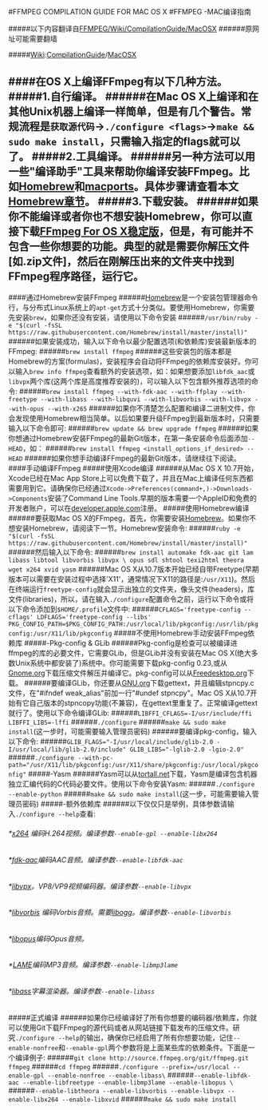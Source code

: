 #FFMPEG COMPILATION GUIDE FOR MAC OS X
#FFMPEG -MAC编译指南

#####以下内容翻译自[FFMPEG/Wiki/CompilationGuide/MacOSX](htts://trac.ffmpeg.org/CompilationGuide/MacOSX)
######原网址可能需要翻墙

#####[Wiki](https://trac.ffmpeg.org/wiki):[CompilationGuide](https://trac.ffmpeg.org/wiki/CompilationGuide)/[MacOSX](https://trac.ffmpeg.org/wiki/CompilationGuide/MacOSX)

####在OS X上编译FFmpeg有以下几种方法。
#####1.自行编译。
######在Mac OS X上编译和在其他Unix机器上编译一样简单，但是有几个警告。常规流程是`获取源代码`->`./configure <flags>`->`make && sudo make install`，只需输入指定的flags就可以了。
#####2.工具编译。
######另一种方法可以用一些"编译助手"工具来帮助你编译安装FFmpeg。比如[Homebrew](http://brew.sh/)和[macports](https://www.macports.org/)。具体步骤请查看本文[Homebrew章节](https://github.com/Kito0615/Translations/blob/master/CompilationGuideForMacOS.md#通过homebrew安装ffmpeg)。
#####3.下载安装。
######如果你不能编译或者你也不想安装Homebrew，你可以直接下载[FFmpeg For OS X稳定版](https://ffmpeg.org/download.html)，但是，有可能并不包含一些你想要的功能。典型的就是需要你解压文件[如.zip文件]，然后在刚解压出来的文件夹中找到FFmpeg程序路径，运行它。
--
####通过Homebrew安装FFmpeg
######[Homebrew](http://brew.sh/)是一个安装包管理器命令行，与分布式Linux系统上的`apt-get`方式十分类似。要使用Homebrew，你需要先安装`brew`，如果你还没有安装，请使用以下命令安装
######`/usr/bin/ruby -e "$(curl -fsSL https://raw.githubusercontent.com/Homebrew/install/master/install)"`
######如果安装成功，输入以下命令以最少配置选项(和依赖库)安装最新版本的FFmpeg:
######`brew install ffmpeg`
######这些安装包的版本都是Homebrew的方案(formulas)，安装程序会自动将FFmpeg的依赖库安装好。你可以输入`brew info ffmpeg`查看额外的安装选项，如：如果想要添加`libfdk_aac`或`libvpx`两个库(这两个库是高度推荐安装的)，可以输入以下包含额外推荐选项的命令:
######`brew install ffmpeg --with-fdk-aac --with-ffplay --with-freetype --with-libass --with-libquvi --with-libvorbis --with-libvpx --with-opus --with-x265`
######如果你不清楚怎么配置和编译二进制文件，你会发现使用Homebrew相当简单。以后如果要升级FFmpeg到最新版本时，只需要输入以下命令即可:
######`brew update && brew upgrade ffmpeg`
######如果你想通过Homebrew安装FFmpeg的最新Git版本，在第一条安装命令后面添加`--HEAD`，如：
######`brew install ffmpeg <install_options_if_desired> --HEAD`
######如果你想手动编译FFmpeg的最新Git版本，请继续往下阅读。
####手动编译FFmpeg
#####使用Xcode编译
######从Mac OS X 10.7开始，Xcode已经在Mac App Store上可以免费下载了，并且在Mac上编译任何东西都需要用到它。请确保你已经通过`Xcode->Preferences(command+,)->Downloads->Components`安装了Command Line Tools.早期的版本需要一个AppleID和免费的开发者账户，可以在[developer.apple.com](https://developer.apple.com/)注册。
#####使用Homebrew编译
######要获取Mac OS X的FFmpeg，首先，你需要安装[Homebrew](http://brew.sh)。如果你不想安装Homebrew，请阅读下一节。Homebrew安装命令:
######`ruby -e "$(curl -fsSL https://raw.githubusercontent.com/Homebrew/install/master/install)"`
######然后输入以下命令:
######`brew install automake fdk-aac git lam libass libtool libvorbis libvpx \ opus sdl shtool texi2html theora wget x264 xvid yasm`
######Mac OS X从10.7版本开始已经自带Freetype(早期版本可以需要在安装过程中选择'X11'，通常情况下X11的路径是:`/usr/X11`)。然后在终端运行`freetype-config`就会显示出独立的文件夹，像头文件(headers)，库文件(libraries)，所以，请在输入`./configure`配置命令之前，运行以下命令或将以下命令添加到`$HOME/.profile`文件中:
######`CFLAGS='freetype-config --cflags' LDFLAGS='freetype-config --libs' PKG_CONFIG_PATH=$PKG_CONFIG_PATH:/usr/local/lib/pkgconfig:/usr/lib/pkgconfig:/usr/X11/lib/pkgconfig`
#####不使用Homebrew手动安装FFmpeg依赖库
#####-Pkg-config & GLib
######Pkg-config是检查可以被编译进ffmpeg的库的必要文件，它需要GLib，但是GLib并没有安装在Mac OS X(绝大多数Unix系统中都安装了)系统中。你可能需要下载pkg-config 0.23,或从[Gnome.org](http://ftp.gnome.org/pub/GNOME/sources/glib/)下载压缩文件解压并编译它。pkg-config可以从[Freedesktop.org](http://pkgconfig.freedesktop.org/releases/)下载。
######要编译GLib，你还要从[GNU.org](ftp://ftp.gnu.org/gnu/gettext/)下载gettext，并且编辑stpncpy.c文件，在"#ifndef weak_alias"前加一行"#undef stpncpy"。Mac OS X从10.7开始有它自己版本的stpncopy功能(不兼容)，在gettext里重复了。正常编译gettext就行了。使用以下命令编译GLib:
######`LIBFFI_CFLAGS=-I/usr/include/ffi LIBFFI_LIBS=-lffi`
######`./configure`
######`make && sudo make install`(这一步时，可能需要输入管理员密码)
######要编译pkg-config，输入以下命令:
######`GLIB_FLAGS="-I/usr/local/include/glib-2.0 -I/usr/local/lib/glib-2.0/include" GLIB_LIBS="-lglib-2.0 -lgio-2.0"`
######`./configure --with-pc-path="/usr/X11/lib/pkgconfig:/usr/X11/share/pkgconfig:/usr/local/pkgconfig"`
#####-Yasm
######Yasm可以从[tortall.net](http://yasm.tortall.net/Download.html)下载，Yasm是编译包含机器独立汇编代码的C代码必要文件。使用以下命令安装Yasm:
######`./configure --enable-python`
######`make && sudo make install`(这一步，可能需要输入管理员密码)
#####-额外依赖库
######以下仅仅只是举例，具体参数请输入`./configure --help`查看:
######	*[x264](http://www.videolan.org/developers/x264.html) 编码H.264视频。编译参数`--enable-gpl --enable-libx264`
######	*[fdk-aac](https://sourceforge.net/projects/opencore-amr/files/fdk-aac/)编码AAC音频。编译参数`--enable-libfdk-aac`
######	*[libvpx](https://code.google.com/p/webm/downloads/list)。VP8/VP9视频编码器。编译参数`--enable-libvpx`
######	*[libvorbis](http://downloads.xiph.org/releases/vorbis/) 编码Vorbis音频。需要[libogg](http://downloads.xiph.org/releases/ogg/)。编译参数`--enable-libvorbis`
######	*[libopus](http://www.opus-codec.org/downloads/)编码Opus音频。
######	*[LAME](https://sourceforge.net/projects/lame/files/lame/)编码MP3音频。编译参数`--enable-libmp3lame`
######	*[libass](https://github.com/libass/libass)字幕渲染器。编译参数`--enable-libass`
#####正式编译
######如果你已经编译好了所有你想要的编码器/依赖库，你就可以使用Git下载FFmpeg的源代码或者从网站链接下载发布的压缩文件。研究`./configure --help`的输出，确保你已经启用了所有你想要功能，记住`--enable-nonfree`和`--enable-gpl`两个参数将是上面某些库的依赖条件。下面是一个编译例子:
######`git clone http://source.ffmpeg.org/git/ffmpeg.git ffmpeg`
######`cd ffmpeg`
######`./configure --prefix=/usr/local --enable-gpl --enable-nonfree --enable-libass\`
######`--enable-libfdk-aac --enable-libfreetype --enable-libmp3lame --enable-libopus \`
######`--enable-libtheora --enable-libvorbis --enable-libvpx --enable-libx264 --enable-libxvid`
######`make && sudo make install`


